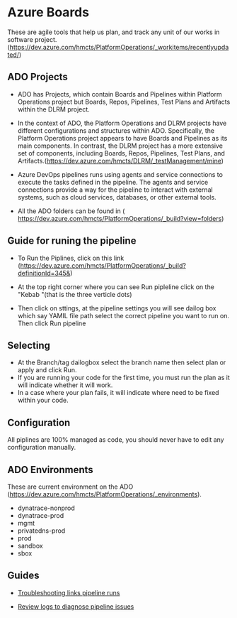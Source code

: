 # Azure Boards 
These are agile tools that help us plan, and track any unit of  our works in software project. (https://dev.azure.com/hmcts/PlatformOperations/_workitems/recentlyupdated/)


##  ADO Projects

- ADO has Projects, which contain Boards and Pipelines within Platform Operations project but Boards, Repos, Pipelines, Test Plans and Artifacts within the DLRM project.

 - In the context of ADO, the Platform Operations and DLRM projects have different configurations and structures within ADO. Specifically, the Platform Operations project appears to have Boards and Pipelines as its main components. In contrast, the DLRM project has a more extensive set of components, including Boards, Repos, Pipelines, Test Plans, and Artifacts.(https://dev.azure.com/hmcts/DLRM/_testManagement/mine)

 - Azure DevOps pipelines runs using agents and service connections to execute the tasks defined in the pipeline. The agents and service connections provide a way for the pipeline to interact with external systems, such as cloud services, databases, or other external tools.

- All the ADO folders can be found in ( https://dev.azure.com/hmcts/PlatformOperations/_build?view=folders)

## Guide for runing  the  pipeline

- To Run the  Piplines, click on this link (https://dev.azure.com/hmcts/PlatformOperations/_build?definitionId=345&)

- At the top right corner where you can see Run pipleline click on the "Kebab "(that is the three verticle dots)   

- Then click on sttings, at the pipeline settings you will see dailog box which say YAMIL file path select the correct pipeline you want to run on. Then click Run pipeline
  
## Selecting 

- At the Branch/tag dailogbox select the branch name then  select plan or 
apply  and click Run.
- If you are running your code for the first time, you must run the plan as  it will indicate whether it will work. 
- In a case where your plan fails, it will indicate where need to be 
fixed within your code.
 
## Configuration

All piplines  are 100% managed as code, you should never 
have to edit any configuration manually.
 
## ADO Environments

These are current environment on the ADO (https://dev.azure.com/hmcts/PlatformOperations/_environments).

- dynatrace-nonprod
- dynatrace-prod
- mgmt
- privatedns-prod
- prod
- sandbox
- sbox
  

## Guides

- [Troubleshooting links pipeline runs ]( https://learn.microsoft.com/en-us/azure/devops/pipelines/troubleshooting/troubleshooting?view=azure-devops)
  
- [Review logs to diagnose pipeline issues](https://learn.microsoft.com/en-us/azure/devops/pipelines/troubleshooting/review-logs?view=azure-devops)
  

